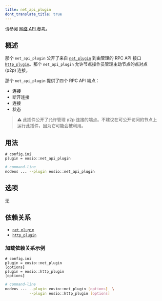 ```yaml
---
title: net_api_plugin
dont_translate_title: true
---
```


请参阅 [网络 API 参考](https://docs.eosnetwork.com/apis/leap/latest/net.api/)。

## 概述

那个 `net_api_plugin` 公开了来自 [`net_plugin`](./net-plugin.md) 到由管理的 RPC API 接口 [`http_plugin`](./http-plugin.md)。那个 `net_api_plugin` 允许节点操作员管理主动节点的点对点 (p2p) 连接。

那个 `net_api_plugin` 提供了四个 RPC API 端点：
* 连接
* 断开连接
* 连接
* 状态

> ⚠️ 此插件公开了允许管理 p2p 连接的端点。不建议在可公开访问的节点上运行此插件，因为它可能会被利用。

## 用法

```console
# config.ini
plugin = eosio::net_api_plugin
```
```sh
# command-line
nodeos ... --plugin eosio::net_api_plugin
```

## 选项

无

## 依赖关系

* [`net_plugin`](./net-plugin.md)
* [`http_plugin`](./http-plugin.md)

### 加载依赖关系示例

```console
# config.ini
plugin = eosio::net_plugin
[options]
plugin = eosio::http_plugin
[options]
```
```sh
# command-line
nodeos ... --plugin eosio::net_plugin [options]  \
           --plugin eosio::http_plugin [options]
```
